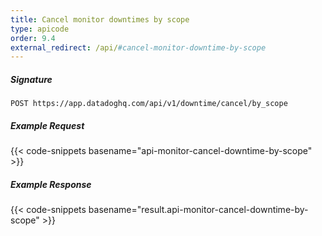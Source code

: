 ```yaml
---
title: Cancel monitor downtimes by scope
type: apicode
order: 9.4
external_redirect: /api/#cancel-monitor-downtime-by-scope
---
```


##### Signature

`POST https://app.datadoghq.com/api/v1/downtime/cancel/by_scope`

##### Example Request

{{< code-snippets basename="api-monitor-cancel-downtime-by-scope" >}}

##### Example Response

{{< code-snippets basename="result.api-monitor-cancel-downtime-by-scope" >}}
